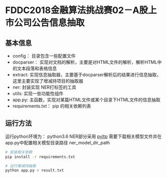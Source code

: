 # FDDC2018金融算法挑战赛02－A股上市公司公告信息抽取

## 基本信息

* config： 目录包含一些配置文件
* docparser： 实现对文档的解析，主要是对HTML文件的解析，解析HTML中的文本段落和表格信息
* extract: 实现信息抽取器，主要基于docparser解析后的结果进行信息抽取，这里主要实现了增减持项目的抽取器
* ner: 封装实现 NER打标签的工具
* utils: 实现一些功能性组件
* app.py: 主函数，实现对某篇HTML文件或某个目录下HTML文件的信息抽取
* requirements.txt： pip 的相关依赖列表


## 运行方法

运行python环境为： python3.6
NER部分采用 [pyltp](http://pyltp.readthedocs.io/zh_CN/develop/api.html) 需要下载相关模型文件并在app.py中配置相关模型目录路径 ner_model_dir_path


```bash
# 安装相关依赖
pip install -r requirements.txt

# 运行增减持抽取
python app.py > result.txt

```